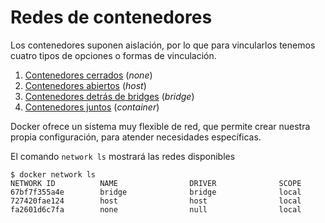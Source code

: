 # Redes de contenedores

Los contenedores suponen aislación, por lo que para vincularlos tenemos cuatro tipos de opciones o formas de vinculación.

1. [Contenedores cerrados](chapter05/01redcerrado.md) (_none_)
2. [Contenedores abiertos](chapter05/02redabierto.md) (_host_)
3. [Contenedores detrás de bridges](chapter05/03redbridge.md) (_bridge_)
4. [Contenedores juntos](chapter05/04redjuntos.md) (_container_)

Docker ofrece un sistema muy flexible de red, que permite crear nuestra propia configuración, para atender necesidades específicas.

El comando `network ls` mostrará las redes disponibles

```
$ docker network ls
NETWORK ID          NAME                DRIVER              SCOPE
67bf7f355a4e        bridge              bridge              local
727420fae124        host                host                local
fa2601d6c7fa        none                null                local
```

